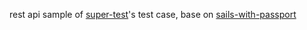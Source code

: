 rest api sample of [super-test](https://www.github.com/hcnode/supertest-rest)'s test case, base on [sails-with-passport](https://github.com/hcnode/sails-with-passport)
